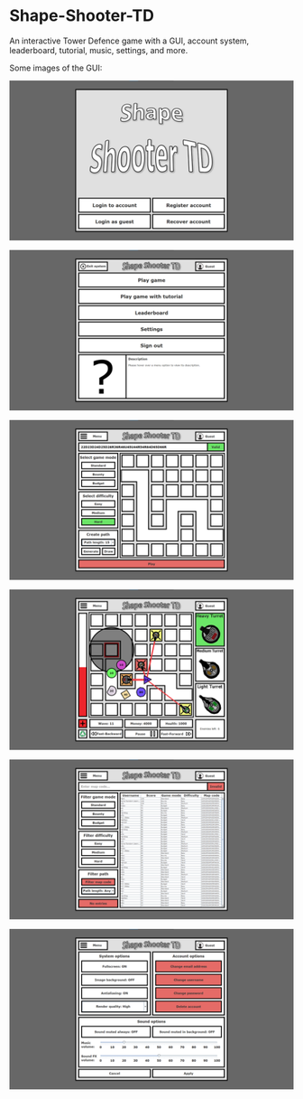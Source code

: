 # Shape-Shooter-TD
An interactive Tower Defence game with a GUI, account system, leaderboard, tutorial, music, settings, and more.

Some images of the GUI:

![alt text](https://github.com/Jonathon-A/Shape-Shooter-TD/blob/main/Example%20Images/1TitleScreen.png)


![alt text](https://github.com/Jonathon-A/Shape-Shooter-TD/blob/main/Example%20Images/2Menu.png)

![alt text](https://github.com/Jonathon-A/Shape-Shooter-TD/blob/main/Example%20Images/3GameCustomisation.png)

![alt text](https://github.com/Jonathon-A/Shape-Shooter-TD/blob/main/Example%20Images/4Game.png)

![alt text](https://github.com/Jonathon-A/Shape-Shooter-TD/blob/main/Example%20Images/5Leaderboard.png)

![alt text](https://github.com/Jonathon-A/Shape-Shooter-TD/blob/main/Example%20Images/6Settings.png)
